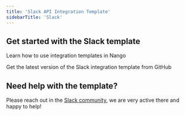 ```yaml
---
title: 'Slack API Integration Template'
sidebarTitle: 'Slack'
---
```


## Get started with the Slack template

<Card title="How to use integration templates"
      href="/understand/concepts/templates"
      icon="book-open">
    Learn how to use integration templates in Nango


<Card title="Get the Slack template"
      href="https://github.com/NangoHQ/nango/tree/master/integration-templates/slack"
      icon="github">
    Get the latest version of the Slack integration template from GitHub


## Need help with the template?
Please reach out in the [Slack community](https://nango.dev/slack), we are very active there and happy to help!
